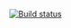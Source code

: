 [![Build status](https://ci.appveyor.com/api/projects/status/6e7t0bu5940ewnv5?svg=true)](https://ci.appveyor.com/project/AnastasiaKuznetzova/2-3-testmodel)

